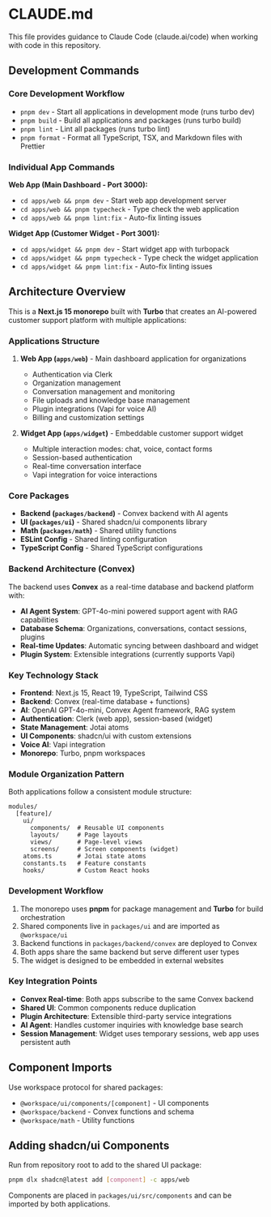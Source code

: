 # CLAUDE.md

This file provides guidance to Claude Code (claude.ai/code) when working with code in this repository.

## Development Commands

### Core Development Workflow
- `pnpm dev` - Start all applications in development mode (runs turbo dev)
- `pnpm build` - Build all applications and packages (runs turbo build)  
- `pnpm lint` - Lint all packages (runs turbo lint)
- `pnpm format` - Format all TypeScript, TSX, and Markdown files with Prettier

### Individual App Commands
**Web App (Main Dashboard - Port 3000):**
- `cd apps/web && pnpm dev` - Start web app development server
- `cd apps/web && pnpm typecheck` - Type check the web application
- `cd apps/web && pnpm lint:fix` - Auto-fix linting issues

**Widget App (Customer Widget - Port 3001):**  
- `cd apps/widget && pnpm dev` - Start widget app with turbopack
- `cd apps/widget && pnpm typecheck` - Type check the widget application
- `cd apps/widget && pnpm lint:fix` - Auto-fix linting issues

## Architecture Overview

This is a **Next.js 15 monorepo** built with **Turbo** that creates an AI-powered customer support platform with multiple applications:

### Applications Structure
1. **Web App (`apps/web`)** - Main dashboard application for organizations
   - Authentication via Clerk
   - Organization management
   - Conversation management and monitoring
   - File uploads and knowledge base management
   - Plugin integrations (Vapi for voice AI)
   - Billing and customization settings

2. **Widget App (`apps/widget`)** - Embeddable customer support widget
   - Multiple interaction modes: chat, voice, contact forms
   - Session-based authentication
   - Real-time conversation interface
   - Vapi integration for voice interactions

### Core Packages
- **Backend (`packages/backend`)** - Convex backend with AI agents
- **UI (`packages/ui`)** - Shared shadcn/ui components library
- **Math (`packages/math`)** - Shared utility functions
- **ESLint Config** - Shared linting configuration
- **TypeScript Config** - Shared TypeScript configurations

### Backend Architecture (Convex)
The backend uses **Convex** as a real-time database and backend platform with:

- **AI Agent System**: GPT-4o-mini powered support agent with RAG capabilities
- **Database Schema**: Organizations, conversations, contact sessions, plugins
- **Real-time Updates**: Automatic syncing between dashboard and widget
- **Plugin System**: Extensible integrations (currently supports Vapi)

### Key Technology Stack
- **Frontend**: Next.js 15, React 19, TypeScript, Tailwind CSS
- **Backend**: Convex (real-time database + functions)
- **AI**: OpenAI GPT-4o-mini, Convex Agent framework, RAG system
- **Authentication**: Clerk (web app), session-based (widget)  
- **State Management**: Jotai atoms
- **UI Components**: shadcn/ui with custom extensions
- **Voice AI**: Vapi integration
- **Monorepo**: Turbo, pnpm workspaces

### Module Organization Pattern
Both applications follow a consistent module structure:
```
modules/
  [feature]/
    ui/
      components/  # Reusable UI components
      layouts/     # Page layouts
      views/       # Page-level views
      screens/     # Screen components (widget)
    atoms.ts       # Jotai state atoms
    constants.ts   # Feature constants
    hooks/         # Custom React hooks
```

### Development Workflow
1. The monorepo uses **pnpm** for package management and **Turbo** for build orchestration
2. Shared components live in `packages/ui` and are imported as `@workspace/ui`
3. Backend functions in `packages/backend/convex` are deployed to Convex
4. Both apps share the same backend but serve different user types
5. The widget is designed to be embedded in external websites

### Key Integration Points
- **Convex Real-time**: Both apps subscribe to the same Convex backend
- **Shared UI**: Common components reduce duplication
- **Plugin Architecture**: Extensible third-party service integrations
- **AI Agent**: Handles customer inquiries with knowledge base search
- **Session Management**: Widget uses temporary sessions, web app uses persistent auth

## Component Imports
Use workspace protocol for shared packages:
- `@workspace/ui/components/[component]` - UI components
- `@workspace/backend` - Convex functions and schema
- `@workspace/math` - Utility functions

## Adding shadcn/ui Components
Run from repository root to add to the shared UI package:
```bash
pnpm dlx shadcn@latest add [component] -c apps/web
```
Components are placed in `packages/ui/src/components` and can be imported by both applications.